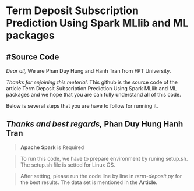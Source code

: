 # Term Deposit Subscription Prediction Using Spark MLlib and ML packages

##  #Source Code

*Dear all,*
We are Phan Duy Hung and Hanh Tran from FPT University.

*Thanks for enjoining this meterial*.
This github is the source code of the article Term Deposit Subscription Prediction Using Spark MLlib and ML packages and we hope that you are can fully understand all of this code.

Below is several steps that you are have to follow for running it.

*Thanks and best regards,*
**Phan Duy Hung**
**Hanh Tran**
------------------------------------
> **Apache Spark** is Required

> To run this code, we have to prepare environment by runing setup.sh.
> The setup.sh file is setted for Linux OS.

> After setting, please run the code line by line in *term-deposit.py* for the best results.
> The data set is mentioned in the **Article**.
